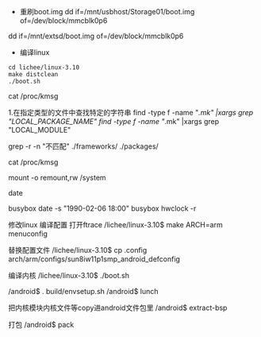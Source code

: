 - 重刷boot.img
dd if=/mnt/usbhost/Storage01/boot.img  of=/dev/block/mmcblk0p6

dd if=/mnt/extsd/boot.img  of=/dev/block/mmcblk0p6


- 编译linux
```shell
cd lichee/linux-3.10
make distclean
./boot.sh
```

cat /proc/kmsg


1.在指定类型的文件中查找特定的字符串 
find -type f -name "*.mk" |xargs grep "LOCAL_PACKAGE_NAME" 
find -type f -name "*.mk" |xargs grep "LOCAL_MODULE" 

grep -r -n "不匹配" ./frameworks/ ./packages/ 

cat /proc/kmsg 

mount -o remount,rw /system 

date 

busybox date -s "1990-02-06 18:00" 
busybox hwclock -r


修改linux 编译配置 打开ftrace
/lichee/linux-3.10$ make ARCH=arm menuconfig

替换配置文件
/lichee/linux-3.10$ cp .config arch/arm/configs/sun8iw11p1smp_android_defconfig

编译内核
/lichee/linux-3.10$ ./boot.sh

/android$ . build/envsetup.sh
/android$ lunch

把内核模块内核文件等copy进android文件包里
/android$ extract-bsp

打包
/android$ pack